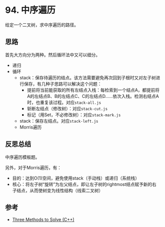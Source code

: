 # 94. 中序遍历

给定一个二叉树，求中序遍历的路径。

## 思路

首先大方向分为两种。然后循环法中又可以细分。

- 递归
- 循环
  - stack：保存待遍历的结点。该方法需要避免再次回到子根时又对左子树进行保存，有几种子思路可以解决这个问题：
    - 提前将当前能获取的所有左结点入栈：每检索到一个结点A，都提前将A的左结点B、B的左结点C、C的左结点D……依次入栈。检测右结点A时，也重复该过程。对应`stack-all.js`
    - 斩断左结点（修改树）：对应`stack-cut.js`
    - 标记（用Set，不必修改树）：对应`stack-mark.js`
  - stack：保存左结点。对应`stack-left.js`
  - Morris遍历

## 反思总结

中序遍历模板题。

另外，对于Morris遍历，有：

- 目的：达到O(1)空间，避免使用stack（手动栈）或递归（系统栈）
- 核心：将左子树“旋转”为左父结点，即让左子树的rightmost结点赋予新的右子结点，从而使树变为线性结构（线索二叉树）

## 参考

- [Three Methods to Solve (C++)](https://leetcode.com/problems/binary-tree-inorder-traversal/discuss/31232/Three-Methods-to-Solve-(C%2B%2B))
